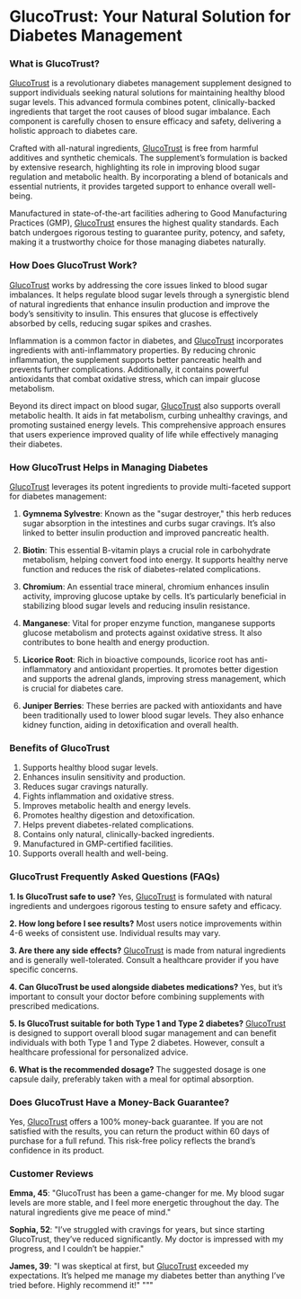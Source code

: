 # GlucoTrust: Your Natural Solution for Diabetes Management

### What is GlucoTrust?
[GlucoTrust](https://www.glucotrust.com) is a revolutionary diabetes management supplement designed to support individuals seeking natural solutions for maintaining healthy blood sugar levels. This advanced formula combines potent, clinically-backed ingredients that target the root causes of blood sugar imbalance. Each component is carefully chosen to ensure efficacy and safety, delivering a holistic approach to diabetes care.

Crafted with all-natural ingredients, [GlucoTrust](https://www.glucotrust.com) is free from harmful additives and synthetic chemicals. The supplement’s formulation is backed by extensive research, highlighting its role in improving blood sugar regulation and metabolic health. By incorporating a blend of botanicals and essential nutrients, it provides targeted support to enhance overall well-being.

Manufactured in state-of-the-art facilities adhering to Good Manufacturing Practices (GMP), [GlucoTrust](https://www.glucotrust.com) ensures the highest quality standards. Each batch undergoes rigorous testing to guarantee purity, potency, and safety, making it a trustworthy choice for those managing diabetes naturally.

### How Does GlucoTrust Work?
[GlucoTrust](https://www.glucotrust.com) works by addressing the core issues linked to blood sugar imbalances. It helps regulate blood sugar levels through a synergistic blend of natural ingredients that enhance insulin production and improve the body’s sensitivity to insulin. This ensures that glucose is effectively absorbed by cells, reducing sugar spikes and crashes.

Inflammation is a common factor in diabetes, and [GlucoTrust](https://www.glucotrust.com) incorporates ingredients with anti-inflammatory properties. By reducing chronic inflammation, the supplement supports better pancreatic health and prevents further complications. Additionally, it contains powerful antioxidants that combat oxidative stress, which can impair glucose metabolism.

Beyond its direct impact on blood sugar, [GlucoTrust](https://www.glucotrust.com) also supports overall metabolic health. It aids in fat metabolism, curbing unhealthy cravings, and promoting sustained energy levels. This comprehensive approach ensures that users experience improved quality of life while effectively managing their diabetes.

### How GlucoTrust Helps in Managing Diabetes
[GlucoTrust](https://www.glucotrust.com) leverages its potent ingredients to provide multi-faceted support for diabetes management:

1. **Gymnema Sylvestre**: Known as the "sugar destroyer," this herb reduces sugar absorption in the intestines and curbs sugar cravings. It’s also linked to better insulin production and improved pancreatic health.

2. **Biotin**: This essential B-vitamin plays a crucial role in carbohydrate metabolism, helping convert food into energy. It supports healthy nerve function and reduces the risk of diabetes-related complications.

3. **Chromium**: An essential trace mineral, chromium enhances insulin activity, improving glucose uptake by cells. It’s particularly beneficial in stabilizing blood sugar levels and reducing insulin resistance.

4. **Manganese**: Vital for proper enzyme function, manganese supports glucose metabolism and protects against oxidative stress. It also contributes to bone health and energy production.

5. **Licorice Root**: Rich in bioactive compounds, licorice root has anti-inflammatory and antioxidant properties. It promotes better digestion and supports the adrenal glands, improving stress management, which is crucial for diabetes care.

6. **Juniper Berries**: These berries are packed with antioxidants and have been traditionally used to lower blood sugar levels. They also enhance kidney function, aiding in detoxification and overall health.

### Benefits of GlucoTrust
1. Supports healthy blood sugar levels.
2. Enhances insulin sensitivity and production.
3. Reduces sugar cravings naturally.
4. Fights inflammation and oxidative stress.
5. Improves metabolic health and energy levels.
6. Promotes healthy digestion and detoxification.
7. Helps prevent diabetes-related complications.
8. Contains only natural, clinically-backed ingredients.
9. Manufactured in GMP-certified facilities.
10. Supports overall health and well-being.

### GlucoTrust Frequently Asked Questions (FAQs)
**1. Is GlucoTrust safe to use?**
Yes, [GlucoTrust](https://www.glucotrust.com) is formulated with natural ingredients and undergoes rigorous testing to ensure safety and efficacy.

**2. How long before I see results?**
Most users notice improvements within 4-6 weeks of consistent use. Individual results may vary.

**3. Are there any side effects?**
[GlucoTrust](https://www.glucotrust.com) is made from natural ingredients and is generally well-tolerated. Consult a healthcare provider if you have specific concerns.

**4. Can GlucoTrust be used alongside diabetes medications?**
Yes, but it’s important to consult your doctor before combining supplements with prescribed medications.

**5. Is GlucoTrust suitable for both Type 1 and Type 2 diabetes?**
[GlucoTrust](https://www.glucotrust.com) is designed to support overall blood sugar management and can benefit individuals with both Type 1 and Type 2 diabetes. However, consult a healthcare professional for personalized advice.

**6. What is the recommended dosage?**
The suggested dosage is one capsule daily, preferably taken with a meal for optimal absorption.

### Does GlucoTrust Have a Money-Back Guarantee?
Yes, [GlucoTrust](https://www.glucotrust.com) offers a 100% money-back guarantee. If you are not satisfied with the results, you can return the product within 60 days of purchase for a full refund. This risk-free policy reflects the brand’s confidence in its product.

### Customer Reviews
**Emma, 45**: "GlucoTrust has been a game-changer for me. My blood sugar levels are more stable, and I feel more energetic throughout the day. The natural ingredients give me peace of mind."

**Sophia, 52**: "I’ve struggled with cravings for years, but since starting GlucoTrust, they’ve reduced significantly. My doctor is impressed with my progress, and I couldn’t be happier."

**James, 39**: "I was skeptical at first, but [GlucoTrust](https://www.glucotrust.com) exceeded my expectations. It’s helped me manage my diabetes better than anything I’ve tried before. Highly recommend it!"
"""
